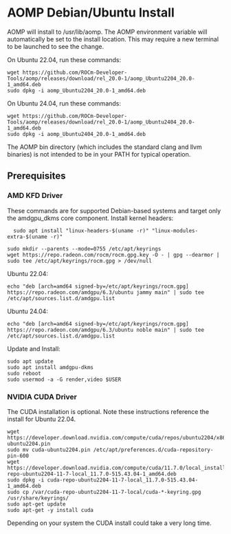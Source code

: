 # AOMP Debian/Ubuntu Install 
AOMP will install to /usr/lib/aomp. The AOMP environment variable will automatically be set to the install location. This may require a new terminal to be launched to see the change.<br>

On Ubuntu 22.04,  run these commands:
```
wget https://github.com/ROCm-Developer-Tools/aomp/releases/download/rel_20.0-1/aomp_Ubuntu2204_20.0-1_amd64.deb
sudo dpkg -i aomp_Ubuntu2204_20.0-1_amd64.deb
```
On Ubuntu 24.04,  run these commands:
```
wget https://github.com/ROCm-Developer-Tools/aomp/releases/download/rel_20.0-1/aomp_Ubuntu2404_20.0-1_amd64.deb
sudo dpkg -i aomp_Ubuntu2404_20.0-1_amd64.deb
```

The AOMP bin directory (which includes the standard clang and llvm binaries) is not intended to be in your PATH for typical operation.

## Prerequisites
### AMD KFD Driver
These commands are for supported Debian-based systems and target only the amdgpu_dkms core component.
Install kernel headers:
```
  sudo apt install "linux-headers-$(uname -r)" "linux-modules-extra-$(uname -r)"
```
```
sudo mkdir --parents --mode=0755 /etc/apt/keyrings
wget https://repo.radeon.com/rocm/rocm.gpg.key -O - | gpg --dearmor | sudo tee /etc/apt/keyrings/rocm.gpg > /dev/null
```
Ubuntu 22.04:
```
echo "deb [arch=amd64 signed-by=/etc/apt/keyrings/rocm.gpg] https://repo.radeon.com/amdgpu/6.3/ubuntu jammy main" | sudo tee /etc/apt/sources.list.d/amdgpu.list
```
Ubuntu 24.04:
```
echo "deb [arch=amd64 signed-by=/etc/apt/keyrings/rocm.gpg] https://repo.radeon.com/amdgpu/6.3/ubuntu noble main" | sudo tee /etc/apt/sources.list.d/amdgpu.list
```

Update and Install:
```
sudo apt update
sudo apt install amdgpu-dkms
sudo reboot
sudo usermod -a -G render,video $USER
```

### NVIDIA CUDA Driver
The CUDA installation is optional.
Note these instructions reference the install for Ubuntu 22.04.
```
wget https://developer.download.nvidia.com/compute/cuda/repos/ubuntu2204/x86_64/cuda-ubuntu2204.pin
sudo mv cuda-ubuntu2204.pin /etc/apt/preferences.d/cuda-repository-pin-600
wget https://developer.download.nvidia.com/compute/cuda/11.7.0/local_installers/cuda-repo-ubuntu2204-11-7-local_11.7.0-515.43.04-1_amd64.deb
sudo dpkg -i cuda-repo-ubuntu2204-11-7-local_11.7.0-515.43.04-1_amd64.deb
sudo cp /var/cuda-repo-ubuntu2204-11-7-local/cuda-*-keyring.gpg /usr/share/keyrings/
sudo apt-get update
sudo apt-get -y install cuda
```
Depending on your system the CUDA install could take a very long time.
